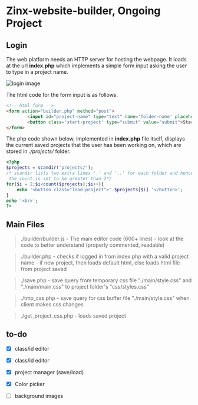 # Zinx-website-builder, Ongoing Project
## Login
The web platform needs an HTTP server for hosting the webpage. It loads at the url **index.php** which implements a simple form input asking the user to type in a project name.

![login image](https://github.com/OrionMonk/zinx-website-builder/blob/master/image_files/loginimage.png)

The html code for the form input is as follows. 

```html
<!-- html form -->
<form action="builder.php" method="post">
		<input id="project-name" type="text" name='folder-name' placeholder="Project Name"/>
		<button class='start-project' type="submit" value="submit">Start Project</button>
</form>
```
The php code shown below, implemented in **index.php** file itself, displays the current saved projects that the user has been working on, which are stored in *./projects/* folder.
```php
<?php
$projects = scandir('projects/');
/* scandir lists two extra lines '.' and '..' for each folder and hence 
 the count is set to be greater than 2*/
for($i = 2;$i<count($projects);$i++){
	echo '<button class="load-project">'.$projects[$i].'</button>';
}
echo '<br>';
?>
```

## Main Files

> ./builder/builder.js - The main editor code (600+ lines) - look at the code to better understand (properly commented, readable)

> ./builder.php - checks if logged in from index.php with a valid project name - if new project, then loads default html, else loads html file from project saved

> ./save.php - save query from temporary css file "./main/style.css" and "./main/main.css" to project folder's "css/styles.css"

> ./tmp_css.php - save query for css buffer file "./main/style.css" when client makes css changes

> ./get_project_css.php - loads saved project

## to-do
 - [x] class/id editor

 - [x] class/id editor 

 - [x] project manager (save/load)

 - [x] Color picker

 - [ ] background images
